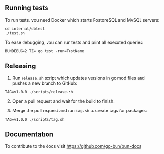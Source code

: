 ## Running tests

To run tests, you need Docker which starts PostgreSQL and MySQL servers:

```shell
cd internal/dbtest
./test.sh
```

To ease debugging, you can run tests and print all executed queries:

```shell
BUNDEBUG=2 TZ= go test -run=TestName
```

## Releasing

1. Run `release.sh` script which updates versions in go.mod files and pushes a new branch to GitHub:

```shell
TAG=v1.0.0 ./scripts/release.sh
```

2. Open a pull request and wait for the build to finish.

3. Merge the pull request and run `tag.sh` to create tags for packages:

```shell
TAG=v1.0.0 ./scripts/tag.sh
```

## Documentation

To contribute to the docs visit https://github.com/go-bun/bun-docs
